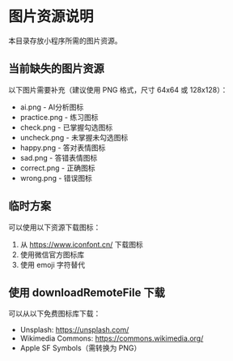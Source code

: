 # 图片资源说明

本目录存放小程序所需的图片资源。

## 当前缺失的图片资源

以下图片需要补充（建议使用 PNG 格式，尺寸 64x64 或 128x128）：

- ai.png - AI分析图标
- practice.png - 练习图标  
- check.png - 已掌握勾选图标
- uncheck.png - 未掌握未勾选图标
- happy.png - 答对表情图标
- sad.png - 答错表情图标
- correct.png - 正确图标
- wrong.png - 错误图标

## 临时方案

可以使用以下资源下载图标：
1. 从 https://www.iconfont.cn/ 下载图标
2. 使用微信官方图标库
3. 使用 emoji 字符替代

## 使用 downloadRemoteFile 下载

可以从以下免费图标库下载：
- Unsplash: https://unsplash.com/
- Wikimedia Commons: https://commons.wikimedia.org/
- Apple SF Symbols（需转换为 PNG）
